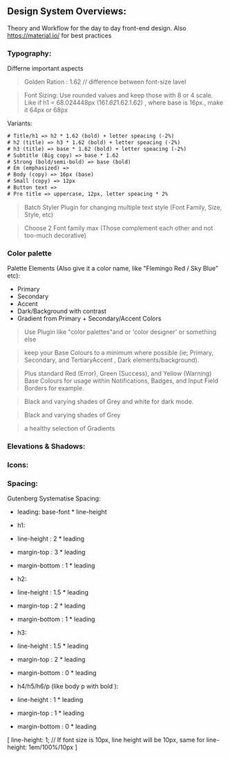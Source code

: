 ## Design System Overviews:

Theory and Workflow for the day to day front-end design. Also https://material.io/ for best practices

### Typography:
Differne important aspects
> Golden Ration : 1.62 // difference between font-size lavel

> Font Sizing: Use rounded values and keep those with 8 or 4 scale. Like if h1 = 68.024448px (16*1.62*1.62.1.62) , where base is 16px., make it 64px or 68px

Variants:
```txt
# Title/h1 => h2 * 1.62 (bold) + letter speacing (-2%)
# h2 (title) => h3 * 1.62 (bold) + letter speacing (-2%)
# h3 (title) => base * 1.62 (bold) + letter speacing (-2%)
# Subtitle (Big copy) => base * 1.62
# Strong (bold/semi-bold) => base (bold)
# Em (emphasized) =>
# Body (copy) => 16px (base)
# Small (copy) => 12px
# Button text =>
# Pre title => uppercase, 12px, letter speacing * 2%
```
> Batch Styler Plugin for changing multiple text style (Font Family, Size, Style, etc)

> Choose 2 Font family max (Those complement each other and not too-much decorative)

### Color palette
Palette Elements (Also give it a color name, like "Flemingo Red / Sky Blue" etc):
- Primary
- Secondary
- Accent
- Dark/Background with contrast
- Gradient from Primary + Secondary/Accent Colors

> Use Plugin like "color palettes"and or 'color designer' or something else

> keep your Base Colours to a minimum where possible (ie; Primary, Secondary, and TertiaryAccent , Dark elements/background).

> Plus standard Red (Error), Green (Success), and Yellow (Warning) Base Colours for usage within Notifications, Badges, and Input Field Borders for example.

> Black and varying shades of Grey and white for dark mode.

> Black and varying shades of Grey

> a healthy selection of Gradients

### Elevations & Shadows:


### Icons:


### Spacing:
Gutenberg Systematise Spacing:
- leading: base-font * line-height
- h1:
 - line-height : 2 * leading
 - margin-top : 3 * leading
 - margin-bottom : 1 * leading

- h2:
 - line-height : 1.5 * leading
 - margin-top : 2 * leading
 - margin-bottom : 1 * leading

- h3:
 - line-height : 1.5 * leading
 - margin-top : 2 * leading
 - margin-bottom : 0 * leading

- h4/h5/h6/p (like body p with bold ):
 - line-height : 1 * leading
 - margin-top : 1 * leading
 - margin-bottom : 0 * leading

 [  line-height: 1; // If font size is 10px, line height will be 10px, same for line-height: 1em/100%/10px ]


